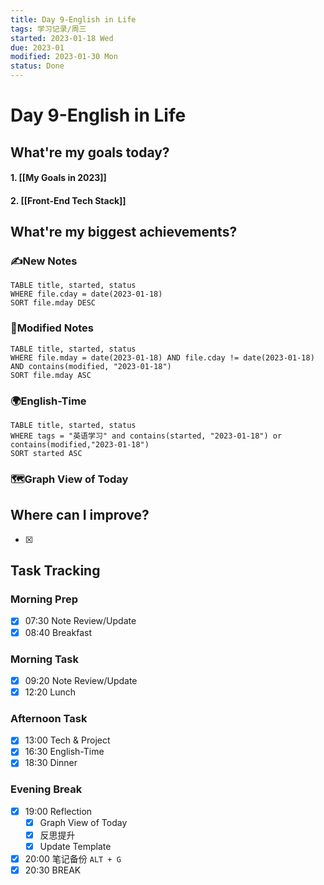 ```yaml
---
title: Day 9-English in Life
tags: 学习记录/周三
started: 2023-01-18 Wed
due: 2023-01
modified: 2023-01-30 Mon
status: Done
---
```

# Day 9-English in Life
## What're my goals today?
#### 1. [[My Goals in 2023]]
#### 2. [[Front-End Tech Stack]]

## What're my biggest achievements?
### ✍️New Notes

```dataview
TABLE title, started, status
WHERE file.cday = date(2023-01-18)
SORT file.mday DESC
```

### 📝Modified Notes

```dataview
TABLE title, started, status
WHERE file.mday = date(2023-01-18) AND file.cday != date(2023-01-18) AND contains(modified, "2023-01-18")
SORT file.mday ASC
```

### 🌍English-Time

```dataview
TABLE title, started, status
WHERE tags = "英语学习" and contains(started, "2023-01-18") or contains(modified,"2023-01-18") 
SORT started ASC
```

### 🗺️Graph View of Today

## Where can I improve?
- [x] 

## Task Tracking
### Morning Prep
- [x] 07:30 Note Review/Update
- [x] 08:40 Breakfast
### Morning Task
- [x] 09:20 Note Review/Update
- [x] 12:20 Lunch
### Afternoon Task
- [x] 13:00 Tech & Project
- [x] 16:30 English-Time
- [x] 18:30 Dinner
### Evening Break
- [x] 19:00 Reflection
	- [x] Graph View of Today
	- [x] 反思提升
	- [x] Update Template 
- [x] 20:00 笔记备份 `ALT + G`
- [x] 20:30 BREAK